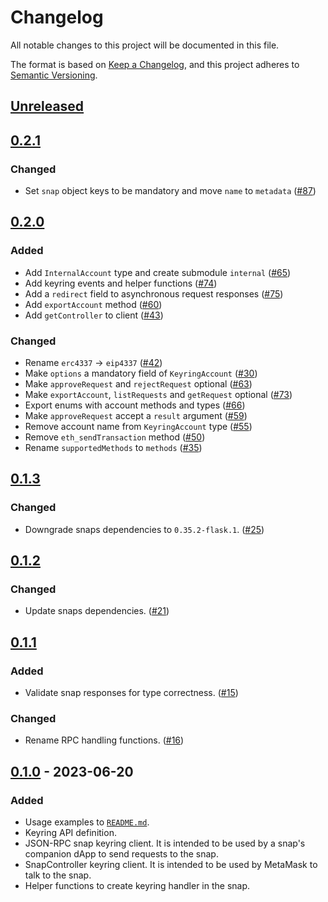 # Changelog
All notable changes to this project will be documented in this file.

The format is based on [Keep a Changelog](https://keepachangelog.com/en/1.0.0/),
and this project adheres to [Semantic Versioning](https://semver.org/spec/v2.0.0.html).

## [Unreleased]

## [0.2.1]
### Changed
- Set `snap` object keys to be mandatory and move `name` to `metadata` ([#87](https://github.com/MetaMask/keyring-api/pull/87))

## [0.2.0]
### Added
- Add `InternalAccount` type and create submodule `internal` ([#65](https://github.com/MetaMask/keyring-api/pull/65))
- Add keyring events and helper functions ([#74](https://github.com/MetaMask/keyring-api/pull/74))
- Add a `redirect` field to asynchronous request responses ([#75](https://github.com/MetaMask/keyring-api/pull/75))
- Add `exportAccount` method ([#60](https://github.com/MetaMask/keyring-api/pull/60))
- Add `getController` to client ([#43](https://github.com/MetaMask/keyring-api/pull/43))

### Changed
- Rename `erc4337` -> `eip4337` ([#42](https://github.com/MetaMask/keyring-api/pull/42))
- Make `options` a mandatory field of `KeyringAccount` ([#30](https://github.com/MetaMask/keyring-api/pull/30))
- Make `approveRequest` and `rejectRequest` optional ([#63](https://github.com/MetaMask/keyring-api/pull/63))
- Make `exportAccount`, `listRequests` and `getRequest` optional ([#73](https://github.com/MetaMask/keyring-api/pull/73))
- Export enums with account methods and types ([#66](https://github.com/MetaMask/keyring-api/pull/66))
- Make `approveRequest` accept a `result` argument ([#59](https://github.com/MetaMask/keyring-api/pull/59))
- Remove account name from `KeyringAccount` type ([#55](https://github.com/MetaMask/keyring-api/pull/55))
- Remove `eth_sendTransaction` method ([#50](https://github.com/MetaMask/keyring-api/pull/50))
- Rename `supportedMethods` to `methods` ([#35](https://github.com/MetaMask/keyring-api/pull/35))

## [0.1.3]
### Changed
- Downgrade snaps dependencies to `0.35.2-flask.1`. ([#25](https://github.com/MetaMask/keyring-api/pull/25))

## [0.1.2]
### Changed
- Update snaps dependencies. ([#21](https://github.com/MetaMask/keyring-api/pull/21))

## [0.1.1]
### Added
- Validate snap responses for type correctness. ([#15](https://github.com/MetaMask/keyring-api/pull/15))

### Changed
- Rename RPC handling functions. ([#16](https://github.com/MetaMask/keyring-api/pull/16))

## [0.1.0] - 2023-06-20
### Added
- Usage examples to [`README.md`](./README.md).
- Keyring API definition.
- JSON-RPC snap keyring client. It is intended to be used by a snap's companion dApp to send requests to the snap.
- SnapController keyring client. It is intended to be used by MetaMask to talk to the snap.
- Helper functions to create keyring handler in the snap.

[Unreleased]: https://github.com/MetaMask/keyring-api/compare/v0.2.1...HEAD
[0.2.1]: https://github.com/MetaMask/keyring-api/compare/v0.2.0...v0.2.1
[0.2.0]: https://github.com/MetaMask/keyring-api/compare/v0.1.3...v0.2.0
[0.1.3]: https://github.com/MetaMask/keyring-api/compare/v0.1.2...v0.1.3
[0.1.2]: https://github.com/MetaMask/keyring-api/compare/v0.1.1...v0.1.2
[0.1.1]: https://github.com/MetaMask/keyring-api/compare/v0.1.0...v0.1.1
[0.1.0]: https://github.com/MetaMask/keyring-api/releases/tag/v0.1.0

